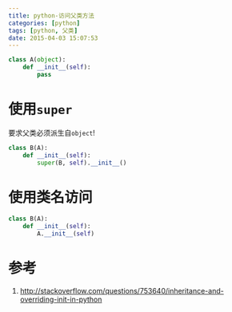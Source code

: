 ```yaml
---
title: python-访问父类方法
categories: [python]
tags: [python, 父类]
date: 2015-04-03 15:07:53
---
```


```python
class A(object):
    def __init__(self):
        pass

```

# 使用`super`

要求父类必须派生自`object`!

```python
class B(A):
    def __init__(self):
        super(B, self).__init__()
```

# 使用类名访问

```python
class B(A):
    def __init__(self):
        A.__init__(self)
```

# 参考

1.  <http://stackoverflow.com/questions/753640/inheritance-and-overriding-init-in-python>
